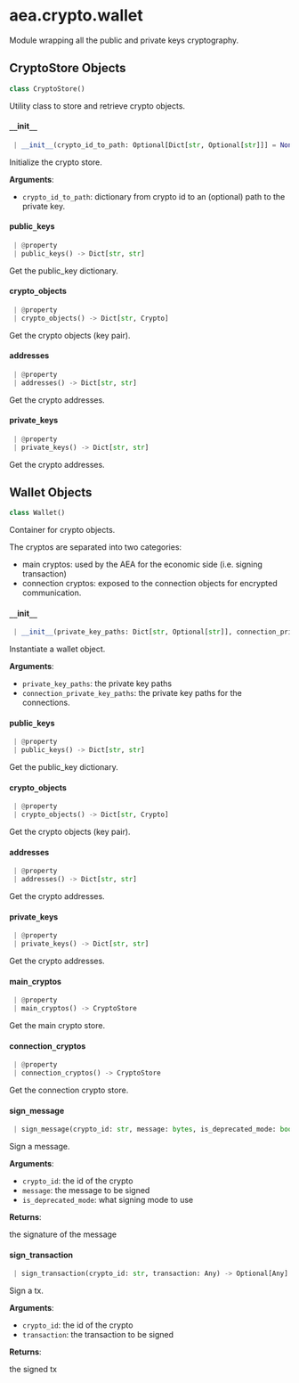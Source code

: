 <a name="aea.crypto.wallet"></a>
# aea.crypto.wallet

Module wrapping all the public and private keys cryptography.

<a name="aea.crypto.wallet.CryptoStore"></a>
## CryptoStore Objects

```python
class CryptoStore()
```

Utility class to store and retrieve crypto objects.

<a name="aea.crypto.wallet.CryptoStore.__init__"></a>
#### `__`init`__`

```python
 | __init__(crypto_id_to_path: Optional[Dict[str, Optional[str]]] = None) -> None
```

Initialize the crypto store.

**Arguments**:

- `crypto_id_to_path`: dictionary from crypto id to an (optional) path
to the private key.

<a name="aea.crypto.wallet.CryptoStore.public_keys"></a>
#### public`_`keys

```python
 | @property
 | public_keys() -> Dict[str, str]
```

Get the public_key dictionary.

<a name="aea.crypto.wallet.CryptoStore.crypto_objects"></a>
#### crypto`_`objects

```python
 | @property
 | crypto_objects() -> Dict[str, Crypto]
```

Get the crypto objects (key pair).

<a name="aea.crypto.wallet.CryptoStore.addresses"></a>
#### addresses

```python
 | @property
 | addresses() -> Dict[str, str]
```

Get the crypto addresses.

<a name="aea.crypto.wallet.CryptoStore.private_keys"></a>
#### private`_`keys

```python
 | @property
 | private_keys() -> Dict[str, str]
```

Get the crypto addresses.

<a name="aea.crypto.wallet.Wallet"></a>
## Wallet Objects

```python
class Wallet()
```

Container for crypto objects.

The cryptos are separated into two categories:

- main cryptos: used by the AEA for the economic side (i.e. signing transaction)
- connection cryptos: exposed to the connection objects for encrypted communication.

<a name="aea.crypto.wallet.Wallet.__init__"></a>
#### `__`init`__`

```python
 | __init__(private_key_paths: Dict[str, Optional[str]], connection_private_key_paths: Optional[Dict[str, Optional[str]]] = None)
```

Instantiate a wallet object.

**Arguments**:

- `private_key_paths`: the private key paths
- `connection_private_key_paths`: the private key paths for the connections.

<a name="aea.crypto.wallet.Wallet.public_keys"></a>
#### public`_`keys

```python
 | @property
 | public_keys() -> Dict[str, str]
```

Get the public_key dictionary.

<a name="aea.crypto.wallet.Wallet.crypto_objects"></a>
#### crypto`_`objects

```python
 | @property
 | crypto_objects() -> Dict[str, Crypto]
```

Get the crypto objects (key pair).

<a name="aea.crypto.wallet.Wallet.addresses"></a>
#### addresses

```python
 | @property
 | addresses() -> Dict[str, str]
```

Get the crypto addresses.

<a name="aea.crypto.wallet.Wallet.private_keys"></a>
#### private`_`keys

```python
 | @property
 | private_keys() -> Dict[str, str]
```

Get the crypto addresses.

<a name="aea.crypto.wallet.Wallet.main_cryptos"></a>
#### main`_`cryptos

```python
 | @property
 | main_cryptos() -> CryptoStore
```

Get the main crypto store.

<a name="aea.crypto.wallet.Wallet.connection_cryptos"></a>
#### connection`_`cryptos

```python
 | @property
 | connection_cryptos() -> CryptoStore
```

Get the connection crypto store.

<a name="aea.crypto.wallet.Wallet.sign_message"></a>
#### sign`_`message

```python
 | sign_message(crypto_id: str, message: bytes, is_deprecated_mode: bool = False) -> Optional[str]
```

Sign a message.

**Arguments**:

- `crypto_id`: the id of the crypto
- `message`: the message to be signed
- `is_deprecated_mode`: what signing mode to use

**Returns**:

the signature of the message

<a name="aea.crypto.wallet.Wallet.sign_transaction"></a>
#### sign`_`transaction

```python
 | sign_transaction(crypto_id: str, transaction: Any) -> Optional[Any]
```

Sign a tx.

**Arguments**:

- `crypto_id`: the id of the crypto
- `transaction`: the transaction to be signed

**Returns**:

the signed tx

